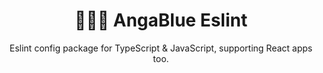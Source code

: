 <div align="center">
    <h1>🧑🏻‍💻 AngaBlue Eslint</h1>
    <p>Eslint config package for TypeScript & JavaScript, supporting React apps too.</p>
</div>
